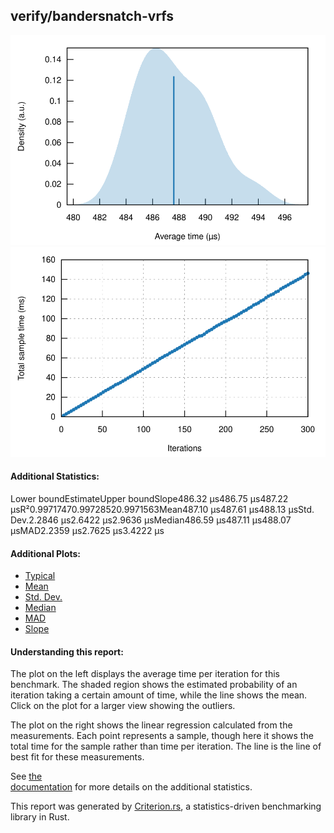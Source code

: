 ## verify/bandersnatch-vrfs

[![PDF of Slope](pdf_small.svg)](pdf.svg)[![Regression](regression_small.svg)](regression.svg)

#### Additional Statistics:

Lower boundEstimateUpper boundSlope486.32 µs486.75 µs487.22 µsR²0.99717470.99728520.9971563Mean487.10 µs487.61 µs488.13 µsStd. Dev.2.2846 µs2.6422 µs2.9636 µsMedian486.59 µs487.11 µs488.07 µsMAD2.2359 µs2.7625 µs3.4222 µs

#### Additional Plots:

- [Typical](typical.svg)
- [Mean](mean.svg)
- [Std. Dev.](SD.svg)
- [Median](median.svg)
- [MAD](MAD.svg)
- [Slope](slope.svg)

#### Understanding this report:

The plot on the left displays the average time per iteration for this benchmark. The shaded region
shows the estimated probability of an iteration taking a certain amount of time, while the line
shows the mean. Click on the plot for a larger view showing the outliers.

The plot on the right shows the linear regression calculated from the measurements. Each point
represents a sample, though here it shows the total time for the sample rather than time per
iteration. The line is the line of best fit for these measurements.

See [the\
documentation](https://bheisler.github.io/criterion.rs/book/user_guide/command_line_output.html#additional-statistics) for more details on the additional statistics.

This report was generated by
[Criterion.rs](https://github.com/bheisler/criterion.rs), a statistics-driven benchmarking
library in Rust.

